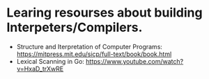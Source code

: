 # Learing resourses about building Interpeters/Compilers.

* Structure and Iterpretation of Computer Programs: https://mitpress.mit.edu/sicp/full-text/book/book.html
* Lexical Scanning in Go: https://www.youtube.com/watch?v=HxaD_trXwRE